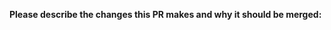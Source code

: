**Please describe the changes this PR makes and why it should be merged:**  

<!--
Please move lines that apply to you out of the comment:
- Code changes have been fully tested, or there are no code changes
- This PR includes breaking changes (methods removed or renamed, parameters moved or removed)
- This PR **only** includes non-code changes, like changes to documentation, README, etc.
- I have linted this PR and it passes all tests
-->
